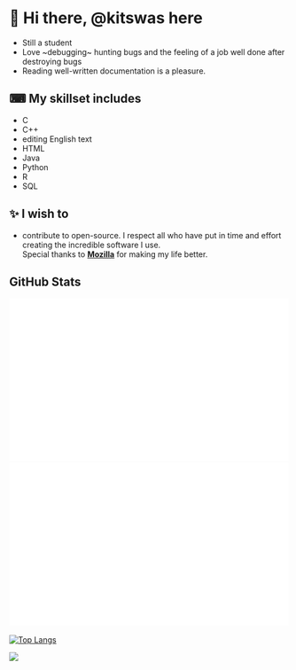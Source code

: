 # 👋 Hi there, @kitswas here

- Still a student
- Love ~debugging~ hunting bugs and the feeling of a job well done after destroying bugs
- Reading well-written documentation is a pleasure.

## ⌨ My skillset includes

- C
- C++
- editing English text
- HTML
- Java
- Python
- R
- SQL

## ✨ I wish to

- contribute to open-source. I respect all who have put in time and effort creating the incredible software I use.  
Special thanks to [**Mozilla**](https://www.mozilla.org/en-GB/) for making my life better.  

## GitHub Stats

![My GitHub Stats](https://raw.githubusercontent.com/kitswas/github-stats/master/generated/overview.svg#gh-dark-mode-only)
![My GitHub Stats](https://raw.githubusercontent.com/kitswas/github-stats/master/generated/overview.svg#gh-light-mode-only)

[![Top Langs](https://github-readme-stats-7vlsc5n0x-kitswas.vercel.app/api/top-langs/?username=kitswas&count_private=true&langs_count=10&layout=compact&p=0.5&q=0.809015)](https://github.com/anuraghazra/github-readme-stats)

<!---
kitswas/kitswas is a ✨ unique ✨ repository because its `README.md` (this file) appears on your GitHub profile.
You can click the Preview link to take a look at your changes.
--->

![](https://hit.yhype.me/github/profile?user_id=90329875)
